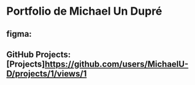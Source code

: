 # Portfolio de Michael Un Dupré
## figma:
## GitHub Projects: [Projects]https://github.com/users/MichaelU-D/projects/1/views/1
